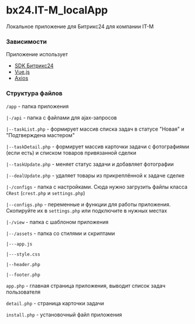# bx24.IT-M_localApp

Локальное приложение для Битрикс24 для компании IT-M

### Зависимости

Приложение использует

* [SDK Битрикс24](https://github.com/bitrix-tools/crest)
* [Vue.js](https://vuejs.org/)
* [Axios](https://github.com/axios/axios)

### Структура файлов

`/app` - папка приложения

`|-/api` - папка с файлами для ajax-запросов

`|--taskList.php` - формирует массив списка задач в статусе "Новая" и "Подтверждена мастером"

`|--taskDetail.php` - формирует массив карточки задачи с фотографиями (если есть) и списком товаров привязанной сделки

`|--taskUpdate.php` - меняет статус задачи и добавляет фотографии

`|--dealUpdate.php` - удаляет товары из прикреплённой к задаче сделке

`|-/configs` - папка с настройками. Сюда нужно загрузить файлы класса `CRest` (`crest.php` и `settings.php`)

`|--configs.php` - переменные и функции для работы приложения. Скопируйте их в `settings.php` или подключите в нужных местах

`|-/view` - папка с шаблоном приложения

`|--/assets` - папка со стилями и скриптами

`|---app.js`

`|---style.css`

`|--header.php`

`|--footer.php`

`app.php` - главная страница приложения, выводит список задач пользователя

`detail.php` - страница карточки задачи

`install.php` - установочный файл приложения